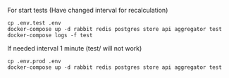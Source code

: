 
For start tests (Have changed interval for recalculation)
```shell script
cp .env.test .env
docker-compose up -d rabbit redis postgres store api aggregator test
docker-compose logs -f test
```

If needed interval 1 minute (test/ will not work)
```shell script
cp .env.prod .env
docker-compose up -d rabbit redis postgres store api aggregator test
```
